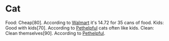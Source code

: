 # Cat
Food: Cheap[80]. According to [Walmart][1] it's 14.72 for 35 cans of food.
Kids: Good with kids[70]. According to [Pethelpful][2] cats often like kids.
Clean: Clean themselves[90]. According to [Pethelpful][2].

[1]: https://www.walmart.com/browse/pets/cat-food/5440_202073_1014999
[2]: https://pethelpful.com/cats/10-Reasons-Why-Cats-Are-Awesome
[3]: https://pethelpful.com/cats/10-Reasons-Why-Cats-Are-Awesome
